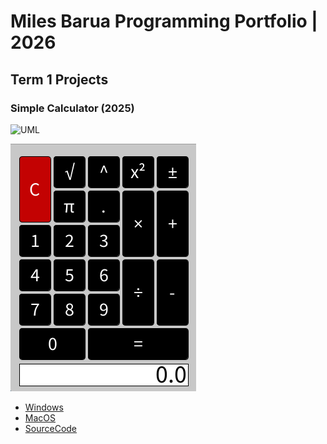 # Miles Barua Programming Portfolio | 2026

## Term 1 Projects

### Simple Calculator (2025)



![UML]([https://github.com/scooba16/Portfolio](https://github.com/scooba16/Portfolio/blob/main/images/CalcUML.jpg))

![RunningCalculator](https://github.com/scooba16/Portfolio/blob/main/images/Calculator.png?raw=true)

* [Windows](https://github.com/scooba16/Portfolio/blob/main/src/Calculator/windows-amd64.zip)
* [MacOS](https://github.com/scooba16/Portfolio/blob/main/src/Calculator/macos-x86_64.zip)
* [SourceCode](https://github.com/scooba16/Portfolio/tree/main/src/Calculator)


